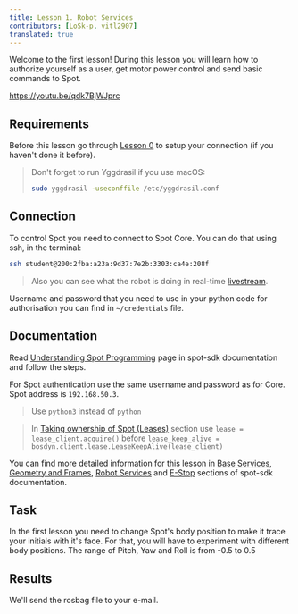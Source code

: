 ```yaml
---
title: Lesson 1. Robot Services
contributors: [LoSk-p, vitl2907]
translated: true
---
```


Welcome to the first lesson!
During this lesson you will learn how to authorize yourself as a user, get motor power control and send basic commands to Spot.

https://youtu.be/qdk7BjWJprc

## Requirements

Before this lesson go through [Lesson 0](/docs/spot-lesson0) to setup your connection (if you haven't done it before).

> Don't forget to run Yggdrasil if you use macOS:
> ```bash
> sudo yggdrasil -useconffile /etc/yggdrasil.conf
> ```

## Connection

To control Spot you need to connect to Spot Core. You can do that using ssh, in the terminal:
```bash
ssh student@200:2fba:a23a:9d37:7e2b:3303:ca4e:208f
```

> Also you can see what the robot is doing in real-time <a href="http://[200:7938:167:4f0a:e7f4:196c:6585:52ad]:8081/?action=stream">livestream</a>.

Username and password that you need to use in your python code for authorisation you can find in `~/credentials` file.

## Documentation

Read [Understanding Spot Programming](https://dev.bostondynamics.com/docs/python/understanding_spot_programming) page in spot-sdk documentation and follow the steps.

For Spot authentication use the same username and password as for Core. Spot address is `192.168.50.3`.

> Use `python3` instead of `python`

> In [Taking ownership of Spot (Leases)](https://dev.bostondynamics.com/docs/python/understanding_spot_programming#taking-ownership-of-spot-leases) section use `lease = lease_client.acquire()` before `lease_keep_alive = bosdyn.client.lease.LeaseKeepAlive(lease_client)`

You can find more detailed information for this lesson in [Base Services](https://dev.bostondynamics.com/docs/concepts/base_services), [Geometry and Frames](https://dev.bostondynamics.com/docs/concepts/geometry_and_frames), [Robot Services](https://dev.bostondynamics.com/docs/concepts/robot_services) and [E-Stop](https://dev.bostondynamics.com/docs/concepts/estop_service) sections of spot-sdk documentation.

## Task

In the first lesson you need to change Spot's body position to make it trace your initials with it's face. For that, you will have to experiment with different body positions. The range of Pitch, Yaw and Roll is from -0.5 to 0.5

## Results

We'll send the rosbag file to your e-mail.
